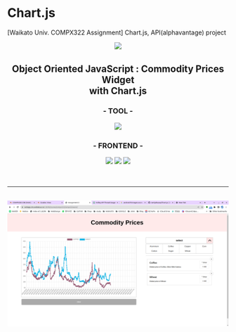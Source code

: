 # Chart.js
[Waikato Univ. COMPX322 Assignment] Chart.js, API(alphavantage) project

<div align="center">

<img src="https://capsule-render.vercel.app/api?type=waving&color=FCC624&height=300&section=header&text=Chart.js&fontSize=60" />


<br>
<h2>
  Object Oriented JavaScript : Commodity Prices Widget  <br>
  with Chart.js
</h2>
<div>
  <h3>- TOOL -</h3>
  <img src="https://img.shields.io/badge/IntelliJ IDEA-000000?style=flat&logo=Brackets &logoColor=white"/>
  <br>
  
  <h3>- FRONTEND -</h3>
  
  <img src="https://img.shields.io/badge/JavaScript-F7DF1E?style=flat&logo=JavaScript&logoColor=white"/> 
	<img src="https://img.shields.io/badge/HTML5-E34F26?style=flat&logo=HTML5&logoColor=white" /> 
	<img src="https://img.shields.io/badge/CSS3-1572B6?style=flat&logo=CSS3&logoColor=white" /> 

  <br>
<br><br><hr><br>

<img src="chart.png"/>
  
</div>

<br>
<p>

</p>

</div>
